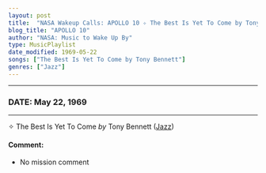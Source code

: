 ```yaml
---
layout: post
title:  "NASA Wakeup Calls: APOLLO 10 ✧ The Best Is Yet To Come by Tony Bennett ✷ May 22, 1969"
blog_title: "APOLLO 10"
author: "NASA: Music to Wake Up By"
type: MusicPlaylist
date_modified: 1969-05-22
songs: ["The Best Is Yet To Come by Tony Bennett"]
genres: ["Jazz"]
---
```


----
### DATE: May 22, 1969
----
✧ The Best Is Yet To Come *by* Tony Bennett ([Jazz](https://www.discogs.com/genre/Jazz)) <a target="blank_" href="https://www.discogs.com/Tony-Bennett-The-Best-Is-Yet-To-Come/release/8856393">
    <i class="fas fa-compact-disc"
       title="Discogs entry for this song"
       alt="Discogs entry for this song"
       style="font-size: 1.1em;"></i></a>
    

#### Comment:
* No mission comment



<br/>
<center>
	<a target="_blank"
	   href="https://twitter.com/intent/tweet?hashtags=Space,NASA,Playlist,NASAWakeupCalls,SpaceProgram&text=🚀 {{ page.author}}, '{{ page.songs.first }}' {{ page.title }}, {{ site.url }}{{ page.url }}&via=nasawakeupcalls"><i class="fab fa-twitter" title="Tweet this page" alt="Tweet this page" style="font-size: 1.3em;"></i></a>
	&nbsp; 	<i class="fas fa-user-astronaut" style="font-size: 1.5em;"></i> &nbsp;
    <a id="custom_amazon_link"
       type="amzn" search="#"
       category="popular music">
    <i class="fab fa-amazon" style="font-size: 1.3em;"></i></a>
</center>

<!-- Randomly resolve an individual entry from a song array -->
<script src="/assets/javascript/seedrandom.min.js"></script>
<script>
  var wake_me_up = ["The Best Is Yet To Come by Tony Bennett"];
  var prng = new Math.seedrandom();
  function randomSong() {
    song = wake_me_up[Math.floor(Math.random() * wake_me_up.length)];
    var amazon_link = document.getElementById("custom_amazon_link");
    amazon_link.setAttribute("search", song);
  }
  window.onload = randomSong();
</script>
